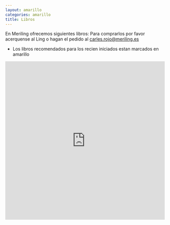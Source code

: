 ```yaml
---
layout: amarillo
categories: amarillo
title: Libros
---
```

En Meriling ofrecemos siguientes libros:
Para comprarlos por favor acerquense al Ling o hagan el pedido al carles.rojo@meriling.es
* Los libros recomendados para los recien iniciados estan marcados en amarillo

<iframe width='100%' height='500' frameborder='0' src='https://docs.google.com/spreadsheet/pub?hl=es&hl=es&key=0AngnTJpvFksydDVWVHA4NlVzTUlHU3JBX2stbTBHanc&output=html&widget=true'></iframe>



